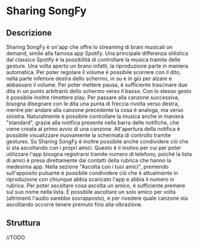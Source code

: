 # Sharing SongFy
## Descrizione

Sharing SongFy è un'app che offre lo streaming di brani musicali on demand, simile alla famosa app Spotify. Una principale differenza stilistica dal classico Spotify è la possibilità di controllare la musica tramite delle gesture. Una volta aperto un brano infatti, la riproduzione parte in maniera automatica. Per poter regolare il volume è possibile scorrere con il dito, nella parte inferiore destra dello schermo, in su e in giù per alzare e abbassare il volume. Per poter mettere pausa, è sufficiente trascinare due dita in un punto arbitrario dello schermo verso il basso. Con lo stesso gesto è possibile inoltre rimettere play. Per passare alla canzone successiva, bisogna disegnare con le dita una punta di freccia rivolta verso destra, mentre per andare alla canzone precedente la cosa è analoga, ma verso sinistra. Naturalmente è possibile controllare la musica anche in maniera "standard", grazie alla notifica presente nella barra delle notifiche, che viene creata al primo avvio di una canzone. All'apertura della notifica è possibile visualizzare nuovamente la schermata di controllo tramite gestures.
Su Sharing SongFy è inoltre possibile anche condividere ciò che si sta ascoltando con i propri amici. Questo è il motivo per cui per poter utilizzare l'app bisogna registrarsi tramite numero di telefono, poichè la lista di amici è presa direttamente dai contatti della rubrica che hanno la medesima app. Nella sezione "Ascolta con i tuoi amici", premendo sull'apposito pulsante è possibile condividere ciò che è attualmente in riproduzione con chiunque abbia scaricato l'app e abbia il numero in rubrica. Per poter ascoltare cosa ascolta un amico, è sufficiente premere sul suo nome nella lista. È possibile ascoltare un solo amico per volta (altrimenti l'audio sarebbe sovrapposto), e per rivedere quale canzone sta ascoltando occorre tenere premuto fino alla vibrazione.

## Struttura

//TODO